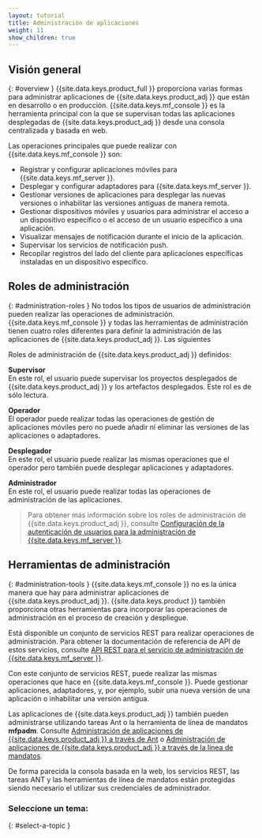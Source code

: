 ```yaml
---
layout: tutorial
title: Administración de aplicaciones
weight: 11
show_children: true
---
```

## Visión general
{: #overview }
{{site.data.keys.product_full }} proporciona varias formas para administrar aplicaciones de {{site.data.keys.product_adj }} que están en desarrollo o en producción.
{{site.data.keys.mf_console }} es la herramienta principal con la que se supervisan todas las aplicaciones desplegadas de {{site.data.keys.product_adj }} desde una consola centralizada y basada en web.


Las operaciones principales que puede realizar con {{site.data.keys.mf_console }} son:

* Registrar y configurar aplicaciones móviles para {{site.data.keys.mf_server }}.
* Desplegar y configurar adaptadores para {{site.data.keys.mf_server }}.
* Gestionar versiones de aplicaciones para desplegar las nuevas versiones o inhabilitar las versiones antiguas de manera remota.
* Gestionar dispositivos móviles y usuarios para administrar el acceso a un dispositivo específico o el acceso de un usuario específico a una aplicación.
* Visualizar mensajes de notificación durante el inicio de la aplicación.
* Supervisar los servicios de notificación push.
* Recopilar registros del lado del cliente para aplicaciones específicas instaladas en un dispositivo específico.

## Roles de administración
{: #administration-roles }
No todos los tipos de usuarios de administración pueden realizar las operaciones de administración.
{{site.data.keys.mf_console }} y todas las herramientas de administración tienen cuatro roles diferentes para definir la administración de las aplicaciones de {{site.data.keys.product_adj }}.
Las siguientes 

Roles de administración de {{site.data.keys.product_adj }} definidos:


**Supervisor**  
En este rol, el usuario puede supervisar los proyectos desplegados de {{site.data.keys.product_adj }} y los artefactos desplegados.
Este rol es de sólo lectura.

**Operador**  
El operador puede realizar todas las operaciones de gestión de aplicaciones móviles pero no puede añadir ni eliminar las versiones de las aplicaciones o adaptadores.


**Desplegador**  
En este rol, el usuario puede realizar las mismas operaciones que el operador pero también puede desplegar aplicaciones y adaptadores.


**Administrador**  
En este rol, el usuario puede realizar todas las operaciones de administración de las aplicaciones.

> Para obtener más información sobre los roles de administración de {{site.data.keys.product_adj }}, consulte [Configuración de la autenticación de usuarios para la administración de {{site.data.keys.mf_server }}](../installation-configuration/production/server-configuration/#configuring-user-authentication-for-mobilefirst-server-administration).
## Herramientas de administración 
{: #administration-tools }
{{site.data.keys.mf_console }} no es la única manera que hay para administrar aplicaciones de {{site.data.keys.product_adj }}.
{{site.data.keys.product }} también proporciona otras herramientas para incorporar las operaciones de administración en el proceso de creación y despliegue.


Está disponible un conjunto de servicios REST para realizar operaciones de administración.
Para obtener la documentación de referencia de API de estos servicios, consulte [API REST para el servicio de administración de {{site.data.keys.mf_server }}](http://www.ibm.com/support/knowledgecenter/SSHS8R_8.0.0/com.ibm.worklight.apiref.doc/apiref/c_restapi_oview.html#restservicesapi).

Con este conjunto de servicios REST, puede realizar las mismas operaciones que hace en {{site.data.keys.mf_console }}.
Puede gestionar aplicaciones, adaptadores, y, por ejemplo, subir una nueva versión de una aplicación o inhabilitar una versión antigua.


Las aplicaciones de {{site.data.keys.product_adj }} también pueden administrarse utilizando tareas Ant o la herramienta de línea de mandatos **mfpadm**.
Consulte [Administración de aplicaciones de {{site.data.keys.product_adj }} a través de Ant](using-ant) o [Administración de aplicaciones de {{site.data.keys.product_adj }} a través de la línea de mandatos](using-cli).

De forma parecida la consola basada en la web, los servicios REST, las tareas ANT y las herramientas de línea de mandatos están protegidas siendo necesario el utilizar sus credenciales de administrador.


### Seleccione un tema:

{: #select-a-topic }

